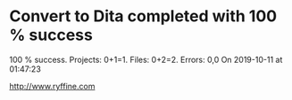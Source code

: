 # Convert to Dita  completed with 100 % success

100 % success. Projects: 0+1=1.  Files: 0+2=2. Errors: 0,0  On 2019-10-11 at 01:47:23





http://www.ryffine.com

